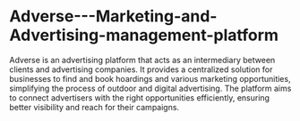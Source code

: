 # Adverse---Marketing-and-Advertising-management-platform

Adverse is an advertising platform that acts as an intermediary between clients and advertising companies. It provides a centralized solution for businesses to find and book hoardings and various marketing opportunities, simplifying the process of outdoor and digital advertising. The platform aims to connect advertisers with the right opportunities efficiently, ensuring better visibility and reach for their campaigns.
